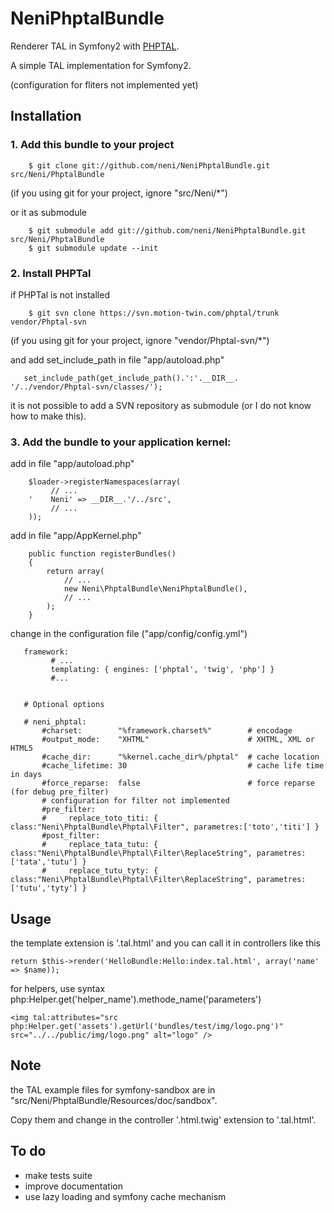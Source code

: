 NeniPhptalBundle
================

Renderer TAL in Symfony2 with [PHPTAL](http://phptal.org/).

A simple TAL implementation for Symfony2.


(configuration for fliters not implemented yet)


## Installation



### 1. Add this bundle to your project

        $ git clone git://github.com/neni/NeniPhptalBundle.git src/Neni/PhptalBundle
(if you using git for your project, ignore "src/Neni/*")

or it as submodule

        $ git submodule add git://github.com/neni/NeniPhptalBundle.git src/Neni/PhptalBundle
        $ git submodule update --init
        

### 2. Install PHPTal

if PHPTal is not installed

        $ git svn clone https://svn.motion-twin.com/phptal/trunk vendor/Phptal-svn
(if you using git for your project, ignore "vendor/Phptal-svn/*")

and add set_include_path in file "app/autoload.php"

       set_include_path(get_include_path().':'.__DIR__. '/../vendor/Phptal-svn/classes/');

it is not possible to add a SVN repository as submodule (or I do not know how to make this).


### 3. Add the bundle to your application kernel:

add in file "app/autoload.php"

        $loader->registerNamespaces(array(
             // ...
        '    Neni' => __DIR__.'/../src',
             // ...
        ));

add in file "app/AppKernel.php"

        public function registerBundles()
        {
            return array(
                // ...
                new Neni\PhptalBundle\NeniPhptalBundle(),
                // ...
            );
        }


change in the configuration file ("app/config/config.yml")

       framework:
             # ...
             templating: { engines: ['phptal', 'twig', 'php'] }
             #...


       # Optional options 
       
       # neni_phptal: 
           #charset:        "%framework.charset%"        # encodage
           #output_mode: 	"XHTML"                      # XHTML, XML or HTML5
           #cache_dir: 		"%kernel.cache_dir%/phptal"  # cache location
           #cache_lifetime: 30                           # cache life time in days
           #force_reparse:  false                        # force reparse (for debug pre_filter)
           # configuration for filter not implemented
           #pre_filter:
           #     replace_toto_titi: { class:"Neni\PhptalBundle\Phptal\Filter", parametres:['toto','titi'] }
           #post_filter:
           #     replace_tata_tutu: { class:"Neni\PhptalBundle\Phptal\Filter\ReplaceString", parametres:['tata','tutu'] }
           #     replace_tutu_tyty: { class:"Neni\PhptalBundle\Phptal\Filter\ReplaceString", parametres:['tutu','tyty'] }



## Usage

the template extension is '.tal.html' and you can call it in controllers like this

    return $this->render('HelloBundle:Hello:index.tal.html', array('name' => $name));

for helpers, use syntax php:Helper.get('helper_name').methode_name('parameters')

    <img tal:attributes="src php:Helper.get('assets').getUrl('bundles/test/img/logo.png')" src="../../public/img/logo.png" alt="logo" />





## Note

the TAL example files for symfony-sandbox are in "src/Neni/PhptalBundle/Resources/doc/sandbox".

Copy them and change in the controller '.html.twig' extension to '.tal.html'.




## To do

- make tests suite
- improve documentation
- use lazy loading and symfony cache mechanism 


